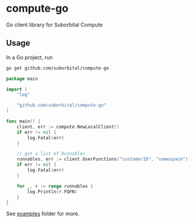 # compute-go
Go client library for Suborbital Compute

## Usage

In a Go project, run
```bash
go get github.com/suborbital/compute-go
```
```go
package main

import (
    "log"

    "github.com/suborbital/compute-go"
)

func main() {
    client, err := compute.NewLocalClient()
    if err != nil {
        log.Fatal(err)
    }

    // get a list of Runnables
    runnables, err := client.UserFunctions("customerID", "namespace")
    if err != nil {
        log.Fatal(err)
    }

    for _, r := range runnables {
        log.Println(r.FQFN)
    }
}
```


See [examples](examples/) folder for more.

